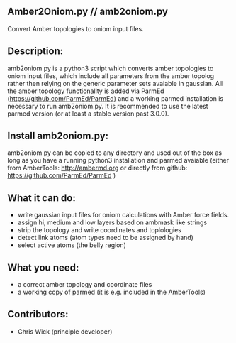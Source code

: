 Amber2Oniom.py // amb2oniom.py 
------------------------------

Convert Amber topologies to oniom input files.


Description:
------------

amb2oniom.py is a python3 script which converts amber topologies to oniom input
files, which include all parameters from the amber topolog rather then
relying on the generic parameter sets avaiable in gaussian. 
All the amber topology functionality is added via ParmEd
(https://github.com/ParmEd/ParmEd) and a working parmed installation is
necessary to run amb2oniom.py. It is recommended to use the latest parmed
version (or at least a stable version past 3.0.0).


Install amb2oniom.py:
---------------------

amb2oniom.py can be copied to any directory and used out of the box as 
long as you have a running python3 installation and parmed avaiable (either
from AmberTools: http://ambermd.org or directly from github:
https://github.com/ParmEd/ParmEd )


What it can do:
---------------

  - write gaussian input files for oniom calculations with Amber force fields.
  - assign hi, medium and low layers based on ambmask like strings
  - strip the topology and write coordinates and toplologies
  - detect link atoms (atom types need to be assigned by hand)
  - select active atoms (the belly region)
  
  
What you need:
--------------

 - a correct amber topology and coordinate files
 - a working copy of parmed (it is e.g. included in the AmberTools)
 
 
 
Contributors:
-------------
 
  - Chris Wick (principle developer)
 
 
 
 